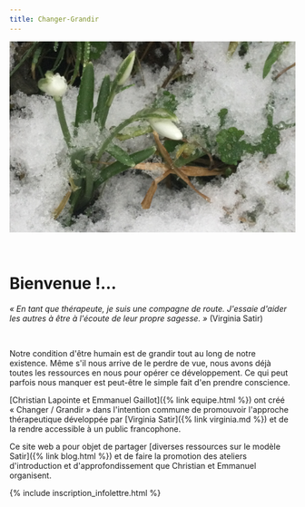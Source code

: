 ```yaml
---
title: Changer-Grandir
---
```


![Des perce-neige pointent leur nez](/assets/images/perce_neige.png)

&nbsp;

# Bienvenue !…

_« En tant que thérapeute, je suis une compagne de route. J'essaie d'aider les autres à
être à l'écoute de leur propre sagesse. »_ (Virginia Satir)

&nbsp;

Notre condition d'être humain est de grandir tout au long de notre existence.
Même s'il nous arrive de le perdre de vue, nous avons déjà toutes les
ressources en nous pour opérer ce développement. Ce qui peut parfois nous
manquer est peut-être le simple fait d'en prendre conscience.

[Christian Lapointe et Emmanuel Gaillot]({% link equipe.html %}) ont créé
«&nbsp;Changer / Grandir&nbsp;» dans l'intention commune de promouvoir
l'approche thérapeutique développée par [Virginia Satir]({% link virginia.md
%}) et de la rendre accessible à un public francophone.

Ce site web a pour objet de partager [diverses ressources sur le modèle
Satir]({% link blog.html %}) et de faire la promotion des ateliers
d'introduction et d'approfondissement que Christian et Emmanuel organisent.

{% include inscription_infolettre.html %}
